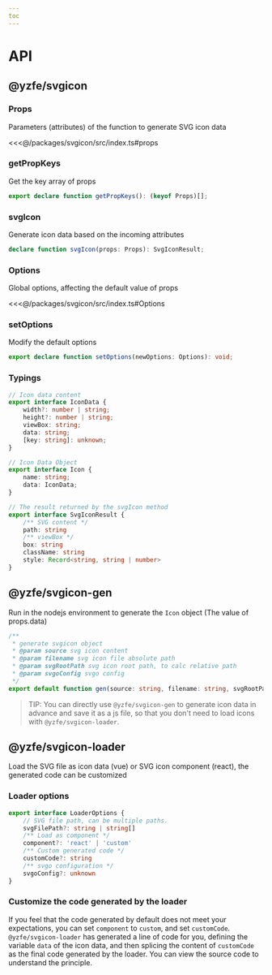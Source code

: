 ```yaml
---
toc
---
```

# API

## @yzfe/svgicon
### Props
Parameters (attributes) of the function to generate SVG icon data

<<<@/packages/svgicon/src/index.ts#props

### getPropKeys
Get the key array of props

```ts
export declare function getPropKeys(): (keyof Props)[];
```

### svgIcon
Generate icon data based on the incoming attributes

```ts
declare function svgIcon(props: Props): SvgIconResult;
```

### Options
Global options, affecting the default value of props

<<<@/packages/svgicon/src/index.ts#Options

### setOptions
Modify the default options

```ts
export declare function setOptions(newOptions: Options): void;
```

### Typings

```ts
// Icon data content
export interface IconData {
    width?: number | string;
    height?: number | string;
    viewBox: string;
    data: string;
    [key: string]: unknown;
}

// Icon Data Object
export interface Icon {
    name: string;
    data: IconData;
}

// The result returned by the svgIcon method
export interface SvgIconResult {
    /** SVG content */
    path: string
    /** viewBox */
    box: string
    className: string
    style: Record<string, string | number>
}
```

## @yzfe/svgicon-gen
Run in the nodejs environment to generate the `Icon` object (The value of props.data)

```ts
/**
 * generate svgicon object
 * @param source svg icon content
 * @param filename svg icon file absolute path
 * @param svgRootPath svg icon root path, to calc relative path
 * @param svgoConfig svgo config
 */
export default function gen(source: string, filename: string, svgRootPath?: string | string[], svgoConfig?: SVGO.Options): Promise<Icon>;
```

> TIP: You can directly use `@yzfe/svgicon-gen` to generate icon data in advance and save it as a js file, so that you don't need to load icons with `@yzfe/svgicon-loader`.


## @yzfe/svgicon-loader
Load the SVG file as icon data (vue) or SVG icon component (react), the generated code can be customized

### Loader options
```ts
export interface LoaderOptions {
    // SVG file path, can be multiple paths.
    svgFilePath?: string | string[]
    /** Load as component */
    component?: 'react' | 'custom'
    /** Custom generated code */
    customCode?: string
    /** svgo configuration */
    svgoConfig?: unknown
}

```

### Customize the code generated by the loader
If you feel that the code generated by default does not meet your expectations, you can set `component` to `custom`, and set `customCode`. `@yzfe/svgicon-loader` has generated a line of code for you, defining the variable `data` of the icon data, and then splicing the content of `customCode` as the final code generated by the loader. You can view the source code to understand the principle.
